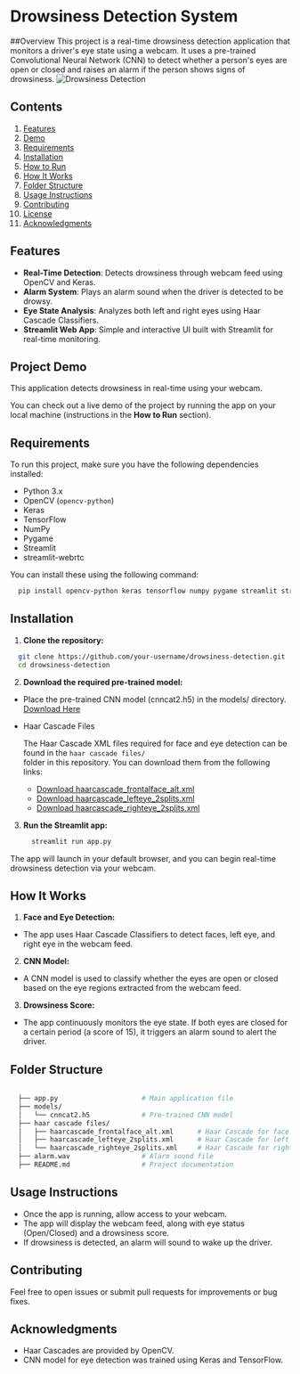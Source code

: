 # Drowsiness Detection System
##Overview
This project is a real-time drowsiness detection application that monitors a driver's eye state using a webcam. It uses a pre-trained Convolutional Neural Network (CNN) to detect whether a person's eyes are open or closed and raises an alarm if the person shows signs of drowsiness.
![Drowsiness Detection](https://cdn.hashnode.com/res/hashnode/image/upload/v1668417910288/bFctgCHVj.jpg)
## Contents

1. [Features](#features)
2. [Demo](#demo)
3. [Requirements](#requirements)
4. [Installation](#installation)
5. [How to Run](#how-to-run)
6. [How It Works](#how-it-works)
7. [Folder Structure](#folder-structure)
8. [Usage Instructions](#usage-instructions)
9. [Contributing](#contributing)
10. [License](#license)
11. [Acknowledgments](#acknowledgments)

## Features

- **Real-Time Detection**: Detects drowsiness through webcam feed using OpenCV and Keras.
- **Alarm System**: Plays an alarm sound when the driver is detected to be drowsy.
- **Eye State Analysis**: Analyzes both left and right eyes using Haar Cascade Classifiers.
- **Streamlit Web App**: Simple and interactive UI built with Streamlit for real-time monitoring.

## Project Demo


This application detects drowsiness in real-time using your webcam.

You can check out a live demo of the project by running the app on your local machine (instructions in the **How to Run** section).

## Requirements

To run this project, make sure you have the following dependencies installed:

- Python 3.x
- OpenCV (`opencv-python`)
- Keras
- TensorFlow
- NumPy
- Pygame
- Streamlit
- streamlit-webrtc

You can install these using the following command:

  ```bash
    pip install opencv-python keras tensorflow numpy pygame streamlit streamlit-webrtc
  ```
## Installation
1. **Clone the repository:**

  ```bash
    git clone https://github.com/your-username/drowsiness-detection.git
    cd drowsiness-detection
  ```

2. **Download the required pre-trained model:**
  - Place the pre-trained CNN model (cnncat2.h5) in the models/ directory.
    [Download Here](models/canCat2.h5)
  - Haar Cascade Files

    The Haar Cascade XML files required for face and eye detection can be found in the `haar cascade files/`     
    folder in this repository. You can download them from the following links:

    - [Download haarcascade_frontalface_alt.xml](haar%20cascade%20files/haarcascade_frontalface_alt.xml)
    - [Download haarcascade_lefteye_2splits.xml](haar%20cascade%20files/haarcascade_lefteye_2splits.xml)
    - [Download haarcascade_righteye_2splits.xml](haar%20cascade%20files/haarcascade_righteye_2splits.xml)
3. **Run the Streamlit app:**

    ```bash
      streamlit run app.py
    ```
The app will launch in your default browser, and you can begin real-time drowsiness detection via your webcam.

## How It Works
1. **Face and Eye Detection:**

 - The app uses Haar Cascade Classifiers to detect faces, left eye, and right eye in the webcam feed.
2. **CNN Model:**

  - A CNN model is used to classify whether the eyes are open or closed based on the eye regions extracted from      the webcam feed.
3. **Drowsiness Score:**

  - The app continuously monitors the eye state. If both eyes are closed for a certain period (a score of 15),       it triggers an alarm sound to alert the driver.
## Folder Structure
  ```bash
    
    ├── app.py                     # Main application file
    ├── models/
    │   └── cnncat2.h5             # Pre-trained CNN model
    ├── haar cascade files/
    │   ├── haarcascade_frontalface_alt.xml      # Haar Cascade for face detection
    │   ├── haarcascade_lefteye_2splits.xml      # Haar Cascade for left eye detection
    │   └── haarcascade_righteye_2splits.xml     # Haar Cascade for right eye detection
    ├── alarm.wav                  # Alarm sound file
    ├── README.md                  # Project documentation
```
## Usage Instructions
  - Once the app is running, allow access to your webcam.
  - The app will display the webcam feed, along with eye status (Open/Closed) and a drowsiness score.
  - If drowsiness is detected, an alarm will sound to wake up the driver.
## Contributing
Feel free to open issues or submit pull requests for improvements or bug fixes.

## Acknowledgments
  - Haar Cascades are provided by OpenCV.
  - CNN model for eye detection was trained using Keras and TensorFlow.
